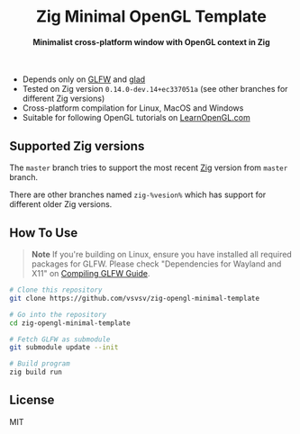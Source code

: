 <h1 align="center">
  Zig Minimal OpenGL Template
</h1>

<h4 align="center">Minimalist cross-platform window with OpenGL context in Zig</h4>
<br>

* Depends only on [GLFW](https://github.com/glfw/glfw) and [glad](https://github.com/Dav1dde/glad)
* Tested on Zig version ```0.14.0-dev.14+ec337051a``` (see other branches for different Zig versions)
* Cross-platform compilation for Linux, MacOS and Windows
* Suitable for following OpenGL tutorials on [LearnOpenGL.com](https://learnopengl.com/Getting-started/Creating-a-window)

## Supported Zig versions

The ```master``` branch tries to support the most recent [Zig](https://github.com/ziglang/zig) version from ```master``` branch.


There are other branches named ```zig-%vesion%``` which has support for different older Zig versions.

## How To Use

> **Note**
> If you're building on Linux, ensure you have installed all required packages for GLFW. Please check "Dependencies for Wayland and X11" on [Compiling GLFW Guide](https://www.glfw.org/docs/latest/compile.html).

```bash
# Clone this repository
git clone https://github.com/vsvsv/zig-opengl-minimal-template

# Go into the repository
cd zig-opengl-minimal-template

# Fetch GLFW as submodule
git submodule update --init

# Build program
zig build run
```


## License

MIT
